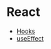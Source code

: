 # React

+ [Hooks]('https://github.com/Singz72/Notes/blob/master/React/md/Hook.md')
+ [useEffect]('https://github.com/Singz72/Notes/blob/master/React/md/useEffect.md')